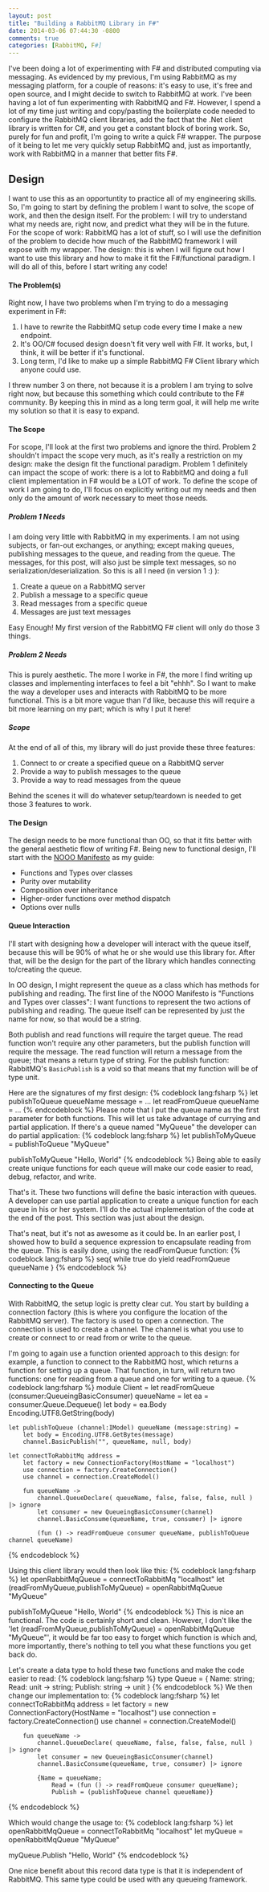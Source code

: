 ```yaml
---
layout: post
title: "Building a RabbitMQ Library in F#"
date: 2014-03-06 07:44:30 -0800
comments: true
categories: [RabbitMQ, F#]
---
```


I've been doing a lot of experimenting with F# and distributed computing via messaging.  As evidenced by my previous, I'm using RabbitMQ as my messaging platform, for a couple of reasons: it's easy to use, it's free and open source, and I might decide to switch to RabbitMQ at work.  I've been having a lot of fun experimenting with RabbitMQ and F#.  However, I spend a lot of my time just writing and copy/pasting the boilerplate code needed to configure the RabbitMQ client libraries, add the fact that the .Net client library is written for C#, and you get a constant block of boring work.  So, purely for fun and profit, I'm going to write a quick F# wrapper.  The purpose of it being to let me very quickly setup RabbitMQ and, just as importantly, work with RabbitMQ in a manner that better fits F#.

<!-- more -->

Design
------
I want to use this as an opportuntity to practice all of my engineering skills.  So, I'm going to start by defining the problem I want to solve, the scope of work, and then the design itself.  For the problem: I will try to understand what my needs are, right now, and predict what they will be in the future.  For the scope of work:  RabbitMQ has a lot of stuff, so I will use the definition of the problem to decide how much of the RabbitMQ framework I will expose with my wrapper.  The design:  this is when I will figure out how I want to use this library and how to make it fit the F#/functional paradigm.  I will do all of this, before I start writing any code!

#### The Problem(s)
Right now, I have two problems when I'm trying to do a messaging experiment in F#:

1. I have to rewrite the RabbitMQ setup code every time I make a new endpoint.
1. It's OO/C# focused design doesn't fit very well with F#.  It works, but, I think, it will be better if it's functional.
1. Long term, I'd like to make up a simple RabbitMQ F# Client library which anyone could use.

I threw number 3 on there, not because it is a problem I am trying to solve right now, but because this something which could contribute to the F# community.  By keeping this in mind as a long term goal, it will help me write my solution so that it is easy to expand.

#### The Scope
For scope, I'll look at the first two problems and ignore the third.  Problem 2 shouldn't impact the scope very much, as it's really a restriction on my design:  make the design fit the functional paradigm.  Problem 1 definitely can impact the scope of work:  there is a lot to RabbitMQ and doing a full client implementation in F# would be a LOT of work.  To define the scope of work I am going to do, I'll focus on explicitly writing out my needs and then only do the amount of work necessary to meet those needs.

##### Problem 1 Needs
I am doing very little with RabbitMQ in my experiments.  I am not using subjects, or fan-out exchanges, or anything; except making queues, publishing messages to the queue, and reading from the queue.  The messages, for this post, will also just be simple text messages, so no serialization/deserialization.  So this is all I need (in version 1 :) ):

1. Create a queue on a RabbitMQ server
1. Publish a message to a specific queue
1. Read messages from a specific queue
1. Messages are just text messages

Easy Enough!  My first version of the RabbitMQ F# client will only do those 3 things.

##### Problem 2 Needs
This is purely aesthetic.  The more I worke in F#, the more I find writing up classes and implementing interfaces to feel a bit "ehhh".  So I want to make the way a developer uses and interacts with RabbitMQ to be more functional.  This is a bit more vague than I'd like, because this will require a bit more learning on my part; which is why I put it here!

##### Scope
At the end of all of this, my library will do just provide these three features:

1. Connect to or create a specified queue on a RabbitMQ server
1. Provide a way to publish messages to the queue
1. Provide a way to read messages from the queue

Behind the scenes it will do whatever setup/teardown is needed to get those 3 features to work.

#### The Design
The design needs to be more functional than OO, so that it fits better with the general aesthetic flow of writing F#.  Being new to functional design, I'll start with the [NOOO Manifesto](http://simontcousins.azurewebsites.net/manifesto/) as my guide:

- Functions and Types over classes
- Purity over mutability
- Composition over inheritance
- Higher-order functions over method dispatch
- Options over nulls

#### Queue Interaction
I'll start with designing how a developer will interact with the queue itself, because this will be 90% of what he or she would use this library for.  After that, will be the design for the part of the library which handles connecting to/creating the queue.

In OO design, I might represent the queue as a class which has methods for publishing and reading.  The first line of the NOOO Manifesto is "Functions and Types over classes": I want functions to represent the two actions of publishing and reading.  The queue itself can be represented by just the name for now, so that would be a string.

Both publish and read functions will require the target queue.  The read function won't require any other parameters, but the publish function will require the message.  The read function will return a message from the queue; that means a return type of string.  For the publish function:  RabbitMQ's `BasicPublish` is a void so that means that my function will be of type unit.

Here are the signatures of my first design:
{% codeblock lang:fsharp %}
let publishToQueue queueName message = ...
let readFromQueue queueName = ...
{% endcodeblock %}
Please note that I put the queue name as the first parameter for both functions.  This will let us take advantage of currying and partial application.  If there's a queue named "MyQueue" the developer can do partial application:
{% codeblock lang:fsharp %}
let publishToMyQueue  = publishToQueue "MyQueue"

publishToMyQueue "Hello, World"
{% endcodeblock %}
Being able to easily create unique functions for each queue will make our code easier to read, debug, refactor, and write.

That's it.  These two functions will define the basic interaction with queues.  A developer can use partial application to create a unique function for each queue in his or her system.  I'll do the actual implementation of the code at the end of the post.  This section was just about the design.

That's neat, but it's not as awesome as it could be.  In an earlier post, I showed how to build a sequence expression to encapsulate reading from the queue.  This is easily done, using the readFromQueue function:
{% codeblock lang:fsharp %}
seq{
    while true do
        yield readFromQueue queueName
}
{% endcodeblock %}

#### Connecting to the Queue
With RabbitMQ, the setup logic is pretty clear cut.  You start by building a connection factory (this is where you configure the location of the RabbitMQ server).  The factory is used to open a connection.  The connection is used to create a channel.  The channel is what you use to create or connect to or read from or write to the queue.

I'm going to again use a function oriented approach to this design:  for example, a function to connect to the RabbitMQ host, which returns a function for setting up a queue.  That function, in turn, will return two functions: one for reading from a queue and one for writing to a queue.
{% codeblock lang:fsharp %}
module Client =
    let readFromQueue (consumer:QueueingBasicConsumer) queueName =
        let ea = consumer.Queue.Dequeue()
        let body = ea.Body
        Encoding.UTF8.GetString(body)

    let publishToQueue (channel:IModel) queueName (message:string) =
        let body = Encoding.UTF8.GetBytes(message)
        channel.BasicPublish("", queueName, null, body)

    let connectToRabbitMq address =
        let factory = new ConnectionFactory(HostName = "localhost")
        use connection = factory.CreateConnection()
        use channel = connection.CreateModel()

        fun queueName ->
            channel.QueueDeclare( queueName, false, false, false, null ) |> ignore
            let consumer = new QueueingBasicConsumer(channel) 
            channel.BasicConsume(queueName, true, consumer) |> ignore

            (fun () -> readFromQueue consumer queueName, publishToQueue channel queueName)
{% endcodeblock %}

Using this client library would then look like this:
{% codeblock lang:fsharp %}
let openRabbitMqQueue = connectToRabbitMq "localhost"
let (readFromMyQueue,publishToMyQueue) = openRabbitMqQueue "MyQueue"

publishToMyQueue "Hello, World"
{% endcodeblock %}
This is nice an functional.  The code is certainly short and clean.  However, I don't like the 'let (readFromMyQueue,publishToMyQueue) = openRabbitMqQueue "MyQueue"', it would be far too easy to forget which function is which and, more importantly, there's nothing to tell you what these functions you get back do.

Let's create a data type to hold these two functions and make the code easier to read:
{% codeblock lang:fsharp %}
type Queue = { Name: string; Read: unit -> string; Publish: string -> unit }
{% endcodeblock %}
We then change our implementation to:
{% codeblock lang:fsharp %}
    let connectToRabbitMq address =
        let factory = new ConnectionFactory(HostName = "localhost")
        use connection = factory.CreateConnection()
        use channel = connection.CreateModel()

        fun queueName ->
            channel.QueueDeclare( queueName, false, false, false, null ) |> ignore
            let consumer = new QueueingBasicConsumer(channel) 
            channel.BasicConsume(queueName, true, consumer) |> ignore

            {Name = queueName; 
            	Read = (fun () -> readFromQueue consumer queueName); 
            	Publish = (publishToQueue channel queueName)}
{% endcodeblock %}

Which would change the usage to:
{% codeblock lang:fsharp %}
let openRabbitMqQueue = connectToRabbitMq "localhost"
let myQueue = openRabbitMqQueue "MyQueue"

myQueue.Publish "Hello, World"
{% endcodeblock %}

One nice benefit about this record data type is that it is independent of RabbitMQ.  This same type could be used with any queueing framework.